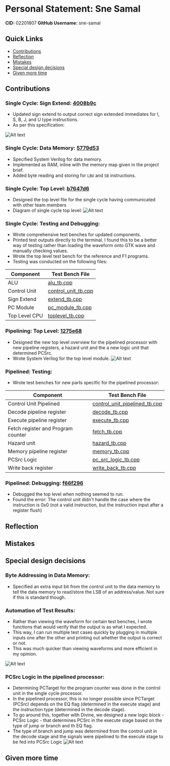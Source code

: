 # Personal Statement: Sne Samal
**CID:** 02201807
**GitHub Username:** sne-samal

## Quick Links
- [Contributions](#contributions)
- [Reflection](#reflection)
- [Mistakes](#mistakes)
- [Special design decisions](#special-design-decisions)
- [Given more time](#given-more-time)

## Contributions
### Single Cycle: Sign Extend: [4008b9c](https://github.com/Nimosteve88/Team-3-RISCV-RV32I_Processor_Project/commit/4008b9cfe27fa0b299804222230f8b3731e6cacc)
- Updated sign extend to output correct sign extended immediates for I, S, B, J, and U type instructions.
- As per this specification:

![Alt text](image.png)

### Single Cycle: Data Memory: [5779d53](https://github.com/Nimosteve88/Team-3-RISCV-RV32I_Processor_Project/commit/5779d53e960b9f482223b6e8bc150dd2bf41c961)
- Specified System Verilog for data memory. 
- Implemented as RAM, inline with the memory map given in the project brief.
- Added byte reading and storing for `LBU` and `SB` instructions.

### Single Cycle: Top Level: [b7647d6](https://github.com/Nimosteve88/Team-3-RISCV-RV32I_Processor_Project/commit/b7647d64a8db94cae6d9b5744ef8fe47a9a4b4aa)
- Designed the top level file for the single cycle having communicated with other team members
- Diagram of single cycle top level:
![Alt text](image-1.png)

### Single Cycle: Testing and Debugging:
- Wrote comprehensive test benches for updated components.
- Printed test outputs directly to the terminal. I found this to be a better way of testing rather than loading the waveform onto GTK wave and manually checking values.
- Wrote the top level test bench for the reference and F1 programs.
- Testing was conducted on the following files:

| **Component** | **Test Bench File** |
|---------------|---------------------|
| ALU           | [alu_tb.cpp](https://github.com/Nimosteve88/Team-3-RISCV-RV32I_Processor_Project/blob/main/rtl/single_cycle/tests/alu_tb.cpp)                    |
| Control Unit  | [control_unit_tb.cpp](https://github.com/Nimosteve88/Team-3-RISCV-RV32I_Processor_Project/blob/main/rtl/single_cycle/tests/control_unit_tb.cpp)                    |
| Sign Extend   | [extend_tb.cpp](https://github.com/Nimosteve88/Team-3-RISCV-RV32I_Processor_Project/blob/main/rtl/single_cycle/tests/extend_tb.cpp)                    |
| PC Module     | [pc_module_tb.cpp](https://github.com/Nimosteve88/Team-3-RISCV-RV32I_Processor_Project/blob/main/rtl/single_cycle/tests/pc_module_tb.cpp)                    |
| Top Level CPU | [toplevel_tb.cpp](https://github.com/Nimosteve88/Team-3-RISCV-RV32I_Processor_Project/blob/main/rtl/single_cycle/toplevel_tb.cpp)                    |

### Pipelining: Top Level: [1275e68](https://github.com/Nimosteve88/Team-3-RISCV-RV32I_Processor_Project/commit/1275e68ab0f799c9920300c993d8b91525329b3f)
- Designed the new top level overview for the pipelined processor with new pipeline registers, a hazard unit and the a new logic unit that determined PCSrc.
- Wrote System Verilog for the top level module.
![Alt text](image-3.png)

### Pipelined: Testing:
- Wrote test benches for new parts specific for the pipelined processor:

| **Component**                      | **Test Bench File**                                                                                                                                              |
|------------------------------------|------------------------------------------------------------------------------------------------------------------------------------------------------------------|
| Control Unit Pipelined             | [control_unit_pipelined_tb.cpp](https://github.com/Nimosteve88/Team-3-RISCV-RV32I_Processor_Project/blob/main/rtl/pipelined/tests/control_unit_pipelined_tb.cpp) |
| Decode pipeline register           | [decode_tb.cpp](https://github.com/Nimosteve88/Team-3-RISCV-RV32I_Processor_Project/blob/main/rtl/pipelined/tests/decode_tb.cpp)                                 |
| Execute pipeline register          | [execute_tb.cpp](https://github.com/Nimosteve88/Team-3-RISCV-RV32I_Processor_Project/blob/main/rtl/pipelined/tests/execute_tb.cpp)                               |
| Fetch register and Program counter | [fetch_tb.cpp](https://github.com/Nimosteve88/Team-3-RISCV-RV32I_Processor_Project/blob/main/rtl/pipelined/tests/fetch_tb.cpp)                                   |
| Hazard unit                        | [hazard_tb.cpp](https://github.com/Nimosteve88/Team-3-RISCV-RV32I_Processor_Project/blob/main/rtl/pipelined/tests/hazard_tb.cpp)                                 |
| Memory pipeline register           | [memory_tb.cpp](https://github.com/Nimosteve88/Team-3-RISCV-RV32I_Processor_Project/blob/main/rtl/pipelined/tests/memory_tb.cpp)                                 |
| PCSrc Logic                        | [pc_src_logic_tb.cpp](https://github.com/Nimosteve88/Team-3-RISCV-RV32I_Processor_Project/blob/main/rtl/pipelined/tests/pc_src_logic_tb.cpp)                     |
| Write back register                | [write_back_tb.cpp](https://github.com/Nimosteve88/Team-3-RISCV-RV32I_Processor_Project/blob/main/rtl/pipelined/tests/write_back_tb.cpp)                         |

### Pipelined: Debugging: [f66f296](https://github.com/Nimosteve88/Team-3-RISCV-RV32I_Processor_Project/commit/f66f2965e86a285fa05a747ccb1f07ae63bf12be)
- Debugged the top level when nothing seemed to run.
- Found the error: The control unit didn't handle the case where the instruction is 0x0 (not a valid instruction, but the instruction input after a register flush)

## Reflection

## Mistakes

## Special design decisions
### Byte Addressing in Data Memory:
- Specified an extra input bit from the control unit to the data memory to tell the data memory to read/store the LSB of an address/value. Not sure if this is standard though.

### Automation of Test Results:
- Rather than viewing the waveform for certain test benches, I wrote functions that would verify that the output is as what I expected. 
- This way, I can run multiple test cases quickly by plugging in multiple inputs one after the other and printing out whether the output is correct or not.
- This was much quicker than viewing waveforms and more efficient in my opinion.

![Alt text](image-5.png)

### PCSrc Logic in the pipelined processor:
- Determining PCTarget for the program counter was done in the control unit in the single cycle processor. 
- In the pipelined processor, this is no longer possible since PCTarget (PCSrc) depends on the EQ flag (determined in the execute stage) and the instruction type (determined in the decode stage).
- To go around this, together with Divine, we designed a new logic block - PCSrc Logic - that determines PCSrc in the execute stage based on the type of jump or branch and th EQ flag.
- The type of branch and jump was determined from the control unit in the decode stage and the signals were pipelined to the execute stage to be fed into PCSrc Logic
![Alt text](image-4.png)

## Given more time

